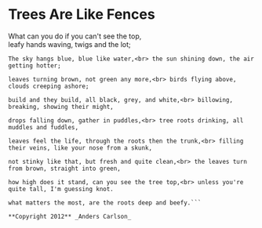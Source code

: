 # Trees Are Like Fences
What can you do if you can't see the top,<br>
leafy hands waving, twigs and the lot;

`The sky hangs blue, blue like water,<br>
the sun shining down, the air getting hotter;`

`leaves turning brown, not green any more,<br>
birds flying above, clouds creeping ashore;`

`build and they build, all black, grey, and white,<br>
billowing, breaking, showing their might,`

`drops falling down, gather in puddles,<br>
tree roots drinking, all muddles and fuddles,`

`leaves feel the life, through the roots then the trunk,<br>
filling their veins, like your nose from a skunk,`

`not stinky like that, but fresh and quite clean,<br>
the leaves turn from brown, straight into green,`

`how high does it stand, can you see the tree top,<br>
unless you're quite tall, I'm guessing knot.`

```all important it's not, the top green and leafy,<br>
what matters the most, are the roots deep and beefy.```

**Copyright 2012** _Anders Carlson_
